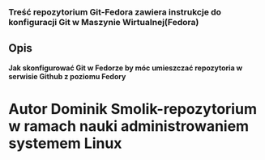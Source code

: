 ### **Treść repozytorium Git-Fedora zawiera instrukcje do konfiguracji Git w Maszynie Wirtualnej(Fedora)**


## **Opis**

 **Jak skonfigurować Git w Fedorze by móc umieszczać repozytoria w serwisie Github z poziomu Fedory**
# **Autor** Dominik Smolik-repozytorium w ramach nauki administrowaniem systemem Linux
